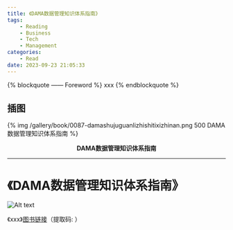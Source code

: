 ```yaml
---
title: 《DAMA数据管理知识体系指南》
tags:
	- Reading
	- Business
	- Tech
	- Management
categories:
	- Read
date: 2023-09-23 21:05:33
---
```


{% blockquote —— Foreword %}
xxx
{% endblockquote %}

<!-- more -->

## 插图
{% img /gallery/book/0087-damashujuguanlizhishitixizhinan.png 500 DAMA数据管理知识体系指南 %}
<p align="center"><b>DAMA数据管理知识体系指南</b></p>

-----

# 《DAMA数据管理知识体系指南》

![Alt text](image.png)

《xxx》[图书链接](https://pan.baidu.com/s/)（提取码: ）